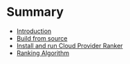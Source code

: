# Summary

* [Introduction](README.md)
* [Build from source](chapter1.md)
* [Install and run Cloud Provider Ranker](chapter2.md)
* [Ranking Algorithm](chapter3.md)

